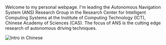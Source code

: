Welcome to my personal webpage. I'm leading the Autonomous Navigation System (ANS) Research Group in the Research Center for Intelligent Computing Systems at the Institute of Computing Technology (ICT), Chinese Academy of Sciences (CAS). The focus of ANS is the cutting edge research of autonomous driving techniques.

![Intro in Chinese](https://github.com/MeridianCAS/MeridianCAS.github.io/blob/master/img/ANS.jpg)
